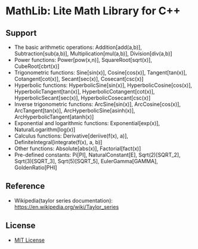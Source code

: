 # MathLib: Lite Math Library for C++

## Support
 - The basic arithmetic operations: Addition[add(a,b)], Subtraction[sub(a,b)], Multiplication[mul(a,b)], Division[div(a,b)]
 - Power functions: Power[pow(x,n)], SquareRoot[sqrt(x)], CubeRoot[cbrt(x)]
 - Trigonometric functions: Sine[sin(x)], Cosine[cos(x)], Tangent[tan(x)], Cotangent[cot(x)], Secant[sec(x)], Cosecant[csc(x)]
 - Hyperbolic functions: HyperbolicSine[sin(x)], HyperbolicCosine[cos(x)], HyperbolicTangent[tan(x)], HyperbolicCotangent[cot(x)], HyperbolicSecant[sec(x)], HyperbolicCosecant[csc(x)]
 - Inverse trigonometric functions: ArcSine[sin(x)], ArcCosine[cos(x)], ArcTangent[tan(x)], ArcHyperbolicSine[asinh(x)], ArcHyperbolicTangent[atanh(x)]
 - Exponential and logarithmic functions: Exponential[exp(x)], NaturalLogarithm[log(x)]
 - Calculus functions: Derivative[deriive(f(x), a)], DefiniteIntegral[integrate(f(x), a, b)]
 - Other functions: Absolute[abs(x)], Factorial[fact(x)]
 - Pre-defined constants: Pi[PI], NaturalConstant[E], Sqrt(2)[SQRT_2], Sqrt(3)[SQRT_3], Sqrt(5)[SQRT_5], EulerGamma[GAMMA], GoldenRatio[PHI]

## Reference
 - Wikipedia(taylor series documentation): https://en.wikipedia.org/wiki/Taylor_series
 
## License
 - [MIT License](LICENSE)

